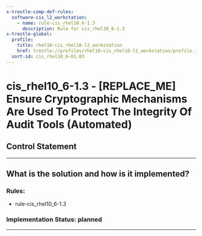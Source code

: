 ```yaml
---
x-trestle-comp-def-rules:
  software-cis_l2_workstation:
    - name: rule-cis_rhel10_6-1.3
      description: Rule for cis_rhel10_6-1.3
x-trestle-global:
  profile:
    title: rhel10-cis_rhel10-l2_workstation
    href: trestle://profiles/rhel10-cis_rhel10-l2_workstation/profile.json
  sort-id: cis_rhel10_6-01.03
---
```


# cis_rhel10_6-1.3 - \[REPLACE_ME\] Ensure Cryptographic Mechanisms Are Used To Protect The Integrity Of Audit Tools (Automated)

## Control Statement

______________________________________________________________________

## What is the solution and how is it implemented?

<!-- For implementation status enter one of: implemented, partial, planned, alternative, not-applicable -->

<!-- Note that the list of rules under ### Rules: is read-only and changes will not be captured after assembly to JSON -->

<!-- Add control implementation description here for control: cis_rhel10_6-1.3 -->

### Rules:

  - rule-cis_rhel10_6-1.3

### Implementation Status: planned

______________________________________________________________________
